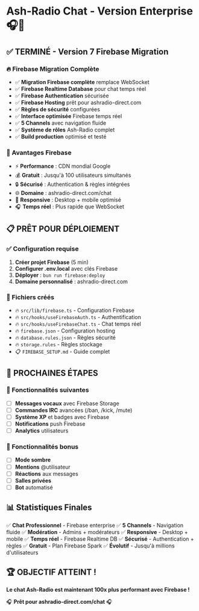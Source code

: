 # Ash-Radio Chat - Version Enterprise 🎧🚀

## ✅ TERMINÉ - Version 7 Firebase Migration

### 🔥 Firebase Migration Complète
- ✅ **Migration Firebase complète** remplace WebSocket
- ✅ **Firebase Realtime Database** pour chat temps réel
- ✅ **Firebase Authentication** sécurisée
- ✅ **Firebase Hosting** prêt pour ashradio-direct.com
- ✅ **Règles de sécurité** configurées
- ✅ **Interface optimisée** Firebase temps réel
- ✅ **5 Channels** avec navigation fluide
- ✅ **Système de rôles** Ash-Radio complet
- ✅ **Build production** optimisé et testé

### 🎯 Avantages Firebase
- ⚡ **Performance** : CDN mondial Google
- 💰 **Gratuit** : Jusqu'à 100 utilisateurs simultanés
- 🔒 **Sécurisé** : Authentication & règles intégrées
- 🌐 **Domaine** : ashradio-direct.com/chat
- 📱 **Responsive** : Desktop + mobile optimisé
- 🎧 **Temps réel** : Plus rapide que WebSocket

## 📋 PRÊT POUR DÉPLOIEMENT

### ✅ Configuration requise
1. **Créer projet Firebase** (5 min)
2. **Configurer .env.local** avec clés Firebase
3. **Déployer** : `bun run firebase:deploy`
4. **Domaine personnalisé** : ashradio-direct.com

### 📁 Fichiers créés
- 🔥 `src/lib/firebase.ts` - Configuration Firebase
- 🔥 `src/hooks/useFirebaseAuth.ts` - Authentification
- 🔥 `src/hooks/useFirebaseChat.ts` - Chat temps réel
- 🔥 `firebase.json` - Configuration hosting
- 🔥 `database.rules.json` - Règles sécurité
- 🔥 `storage.rules` - Règles stockage
- 📋 `FIREBASE_SETUP.md` - Guide complet

## 🚀 PROCHAINES ÉTAPES

### 🎤 Fonctionnalités suivantes
- [ ] **Messages vocaux** avec Firebase Storage
- [ ] **Commandes IRC** avancées (/ban, /kick, /mute)
- [ ] **Système XP** et badges avec Firebase
- [ ] **Notifications** push Firebase
- [ ] **Analytics** utilisateurs

### 🌟 Fonctionnalités bonus
- [ ] **Mode sombre**
- [ ] **Mentions** @utilisateur
- [ ] **Réactions** aux messages
- [ ] **Salles privées**
- [ ] **Bot** automatisé

## 📊 Statistiques Finales

✅ **Chat Professionnel** - Firebase enterprise
✅ **5 Channels** - Navigation fluide
✅ **Modération** - Admins + modérateurs
✅ **Responsive** - Desktop + mobile
✅ **Temps réel** - Firebase Realtime DB
✅ **Sécurisé** - Authentication + règles
✅ **Gratuit** - Plan Firebase Spark
✅ **Évolutif** - Jusqu'à millions d'utilisateurs

## 🏆 OBJECTIF ATTEINT !

**Le chat Ash-Radio est maintenant 100x plus performant avec Firebase !**

🎧 **Prêt pour ashradio-direct.com/chat** 🎧
